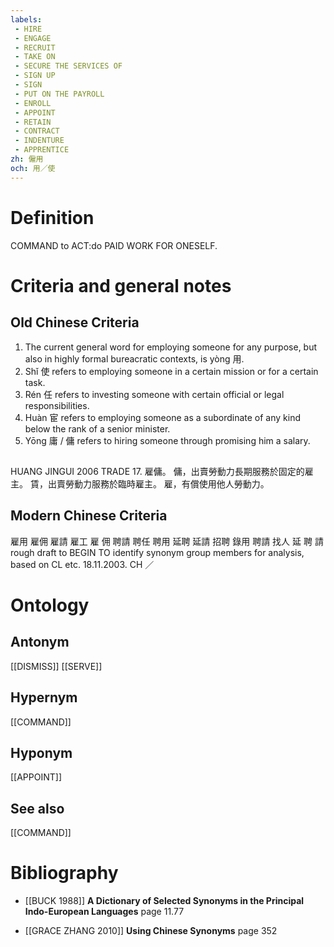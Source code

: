 ```yaml
---
labels: 
 - HIRE
 - ENGAGE
 - RECRUIT
 - TAKE ON
 - SECURE THE SERVICES OF
 - SIGN UP
 - SIGN
 - PUT ON THE PAYROLL
 - ENROLL
 - APPOINT
 - RETAIN
 - CONTRACT
 - INDENTURE
 - APPRENTICE
zh: 僱用
och: 用／使
---
```


# Definition
COMMAND to ACT:do PAID WORK FOR ONESELF.
# Criteria and general notes
## Old Chinese Criteria
1. The current general word for employing someone for any purpose, but also in highly formal bureacratic contexts, is yòng 用.
2. Shǐ 使 refers to employing someone in a certain mission or for a certain task.
3. Rén 任 refers to investing someone with certain official or legal responsibilities.
4. Huàn 宦 refers to employing someone as a subordinate of any kind below the rank of a senior minister.
5. Yōng 庸 / 傭 refers to hiring someone through promising him a salary.
## 
HUANG JINGUI 2006
TRADE 17. 雇傭。
傭，出賣勞動力長期服務於固定的雇主。
賃，出賣勞動力服務於臨時雇主。
雇，有償使用他人勞動力。
## Modern Chinese Criteria
雇用
雇佣
雇請
雇工
雇
佣
聘請
聘任
聘用
延聘
延請
招聘
錄用
聘請
找人
延
聘
請
rough draft to BEGIN TO identify synonym group members for analysis, based on CL etc. 18.11.2003. CH ／
# Ontology

## Antonym
[[DISMISS]]
[[SERVE]]
## Hypernym
[[COMMAND]]
## Hyponym
[[APPOINT]]
## See also
[[COMMAND]]
# Bibliography
- [[BUCK 1988]]
**A Dictionary of Selected Synonyms in the Principal Indo-European Languages** page 11.77

- [[GRACE ZHANG 2010]]
**Using Chinese Synonyms** page 352
